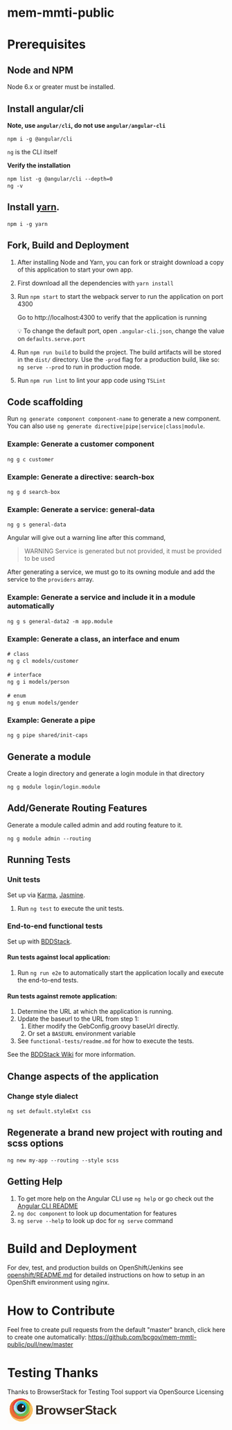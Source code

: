 # mem-mmti-public

# Prerequisites

## Node and NPM

Node 6.x or greater must be installed.

## Install angular/cli

**Note, use `angular/cli`, do not use `angular/angular-cli`**

```
npm i -g @angular/cli
```

`ng` is the CLI itself

**Verify the installation**

```
npm list -g @angular/cli --depth=0
ng -v
```

## Install [yarn](https://yarnpkg.com/lang/en/docs/install/#alternatives-tab).

```
npm i -g yarn
```

## Fork, Build and Deployment

1. After installing Node and Yarn, you can fork or straight download a copy of this application to start your own app.
1. First download all the dependencies with `yarn install`
1. Run `npm start` to start the webpack server to run the application on port 4300

    Go to http://localhost:4300 to verify that the application is running

    :bulb: To change the default port, open `.angular-cli.json`, change the value on `defaults.serve.port`

1. Run `npm run build` to build the project. The build artifacts will be stored in the `dist/` directory. Use the `-prod` flag for a production build, like so: `ng serve --prod` to run in production mode.
1. Run `npm run lint` to lint your app code using `TSLint`

## Code scaffolding

Run `ng generate component component-name` to generate a new component. You can also use `ng generate directive|pipe|service|class|module`.

### Example: Generate a customer component

```
ng g c customer
```

### Example: Generate a directive: search-box

```
ng g d search-box
```

### Example: Generate a service: general-data

```
ng g s general-data
```

Angular will give out a warning line after this command,

> WARNING Service is generated but not provided, it must be provided to be used

After generating a service, we must go to its owning module and add the service to the `providers` array.

### Example: Generate a service and include it in a module automatically

```
ng g s general-data2 -m app.module
```

### Example: Generate a class, an interface and enum

```
# class
ng g cl models/customer

# interface
ng g i models/person

# enum
ng g enum models/gender
```

### Example: Generate a pipe

```
ng g pipe shared/init-caps
```

## Generate a module

Create a login directory and generate a login module in that directory

```
ng g module login/login.module
```

## Add/Generate Routing Features

Generate a module called admin and add routing feature to it.

```
ng g module admin --routing
```

## Running Tests

### Unit tests

Set up via [Karma](https://karma-runner.github.io), [Jasmine](https://jasmine.github.io/).
1. Run `ng test` to execute the unit tests.

### End-to-end functional tests

Set up with [BDDStack](https://github.com/BCDevOps/BDDStack).

#### Run tests against local application:

1. Run `ng run e2e` to automatically start the application locally and execute the end-to-end tests.

#### Run tests against remote application:

1. Determine the URL at which the application is running.
2. Update the baseurl to the URL from step 1:
    1. Either modify the GebConfig.groovy baseUrl directly.
    2. Or set a `BASEURL` environment variable
3. See `functional-tests/readme.md` for how to execute the tests.

See the [BDDStack Wiki](https://github.com/BCDevOps/BDDStack/wiki) for more information.

## Change aspects of the application

### Change style dialect

```
ng set default.styleExt css
```

## Regenerate a brand new project with routing and scss options

```
ng new my-app --routing --style scss
```

## Getting Help

1. To get more help on the Angular CLI use `ng help` or go check out the [Angular CLI README](https://github.com/angular/angular-cli/blob/master/README.md)
1. `ng doc component` to look up documentation for features
1. `ng serve --help` to look up doc for `ng serve` command

# Build and Deployment

For dev, test, and production builds on OpenShift/Jenkins see [openshift/README.md](https://github.com/bcgov/mem-mmti-public/blob/master/openshift/README.md) for detailed instructions on how to setup in an OpenShift environment using nginx.

# How to Contribute

Feel free to create pull requests from the default "master" branch, click here to create one automatically: https://github.com/bcgov/mem-mmti-public/pull/new/master

# Testing Thanks

Thanks to BrowserStack for Testing Tool support via OpenSource Licensing ![BrowserStack](browserstack-logo-white-small.png)
